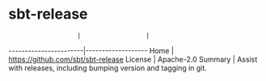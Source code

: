
# sbt-release

                       |                  |
-----------------------|-------------------
Home                   | https://github.com/sbt/sbt-release
License                | Apache-2.0
Summary                | Assist with releases, including bumping version and tagging in git.
